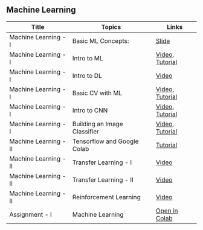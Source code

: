 ## Machine Learning

| Title | Topics | Links |
| ----- | ------ | ------ |
| Machine Learning - I | Basic ML Concepts: | [Slide](https://docs.google.com/presentation/d/e/2PACX-1vRiiSgp4IBOOUrWHBK7irxsm6zcaSnVdKOmeWeXwsgAWhNFfZIDLBtqhafgxIlt1evXwLNMvVqhJ89Q/pub?start=false&loop=false&delayms=3000) |
| Machine Learning - I | Intro to ML | [Video](https://www.youtube.com/watch?v=KNAWp2S3w94), [Tutorial](https://goo.gle/2Zp2ZF3) |
| Machine Learning - I | Intro to DL | [Video](https://www.youtube.com/watch?v=njKP3FqW3Sk&t=490s) |
| Machine Learning - I | Basic CV with ML | [Video](https://www.youtube.com/watch?v=bemDFpNooA8), [Tutorial](https://goo.gle/34cHkDk) |
| Machine Learning - I | Intro to CNN | [Video](https://www.youtube.com/watch?v=x_VrgWTKkiM), [Tutorial](http://bit.ly/2lGoC5f) |
| Machine Learning - I | Building an Image Classifier | [Video](https://www.youtube.com/watch?v=u2TjZzNuly8), [Tutorial](http://bit.ly/2lXXdw5) |
| Machine Learning - II | Tensorflow and Google Colab | [Tutorial](https://colab.research.google.com/github/bcs-iitk/BCS_Workshop_Apr_20/blob/master/Machine_Learning/tensorflow_tutorial.ipynb) |
| Machine Learning - II | Transfer Learning - I | [Video](https://www.youtube.com/watch?v=yofjFQddwHE) |
| Machine Learning - II | Transfer Learning - II | [Video](https://www.youtube.com/watch?v=mPFq5KMxKVw) |
| Machine Learning - II | Reinforcement Learning | [Video](https://www.youtube.com/watch?v=nZfaHIxDD5w) |
| Assignment - I | Machine Learning | [Open in Colab](https://colab.research.google.com/github/bcs-iitk/BCS_Workshop_Apr_20/blob/master/Machine_Learning/Assignment/ML.ipynb) |
